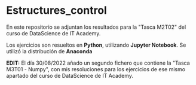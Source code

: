 # Estructures_control

En este repositorio se adjuntan los resultados para la "Tasca M2T02" del curso de DataScience de IT Academy.

Los ejercicios son resueltos en **Python**, utilizando **Jupyter Notebook**. Se utilizó la distribución de **Anaconda**

**EDIT:** El día 30/08/2022 añado un segundo fichero que contiene la "Tasca M3T01 - Numpy", con mis resoluciones para los ejercicios de ese mismo apartado del curso de DataScience de IT Academy. 
